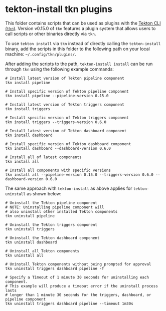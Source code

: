 # tekton-install tkn plugins

This folder contains scripts that can be used as plugins with the [Tekton CLI (`tkn`)](https://github.com/tektoncd/cli). Version v0.15.0 of `tkn` features a plugin system that allows users to call scripts or other binaries directly via `tkn`. 

To use `tekton install` via `tkn` instead of directly calling the `tekton-install` binary, add the scripts in this folder to the following path on your local machine: `~/.config/tkn/plugins/`.

After adding the scripts to the path, `tekton-install install` can be run through `tkn` using the following example commands: 

```
# Install latest version of Tekton pipeline component
tkn install pipeline

# Install specific version of Tekton pipeline component
tkn install pipeline --pipeline-version 0.15.0

# Install latest version of Tekton triggers component
tkn install triggers

# Install specific version of Tekton triggers component
tkn install triggers --triggers-version 0.6.0

# Install latest version of Tekton dashboard component
tkn install dashboard

# Install specific version of Tekton dashboard component
tkn install dashboard --dashboard-version 0.6.0

# Install all of latest components
tkn install all

# Install all components with specific versions
tkn install all --pipeline-version 0.15.0 --triggers-version 0.6.0 --dashboard-version 0.6.0
```

The same approach with `tekton-install` as above applies for `tekton-uninstall` as shown below:

```
# Uninstall the Tekton pipeline component
# NOTE: Uninstalling pipeline component will
# also uninstall other installed Tekton components
tkn uninstall pipeline

# Uninstall the Tekton triggers component
tkn uninstall triggers

# Uninstall the Tekton dashboard component
tkn uninstall dashboard

# Uninstall all Tekton components
tkn uninstall all

# Uninstall Tekton components without being prompted for approval
tkn uninstall triggers dashboard pipeline -f

# Specify a Timeout of 1 minute 30 seconds for uninstalling each component.
# This example will produce a timeout error if the uninstall process lasts 
# longer than 1 minute 30 seconds for the triggers, dashboard, or pipeline component
tkn uninstall triggers dashboard pipeline --timeout 1m30s
```